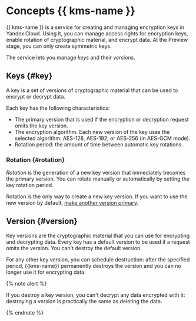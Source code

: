 # Concepts {{ kms-name }}

{{ kms-name }} is a service for creating and managing encryption keys in Yandex.Cloud. Using it, you can manage access rights for encryption keys, enable rotation of cryptographic material, and encrypt data. At the Preview stage, you can only create symmetric keys.

The service lets you manage _keys_ and their _versions_.

## Keys {#key}

A key is a set of versions of cryptographic material that can be used to encrypt or decrypt data.

Each key has the following characteristics:

* The primary version that is used if the encryption or decryption request omits the key version.
* The encryption algorithm. Each new version of the key uses the selected algorithm: AES-128, AES-192, or AES-256 (in AES-GCM mode).
* Rotation period: the amount of time between automatic key rotations.

### Rotation {#rotation}

_Rotation_ is the generation of a new key version that immediately becomes the primary version. You can rotate manually or automatically by setting the key rotation period.

Rotation is the only way to create a new key version. If you want to use the new version by default, [make another version primary](../operations/version.md#make-primary).

## Version {#version}

Key versions are the cryptographic material that you can use for encrypting and decrypting data. Every key has a default version to be used if a request omits the version. You can't destroy the default version.

For any other key version, you can schedule destruction: after the specified period, {{kms-name}} permanently destroys the version and you can no longer use it for encrypting data.

{% note alert %}

If you destroy a key version, you can't decrypt any data encrypted with it: destroying a version is practically the same as deleting the data.

{% endnote %}

